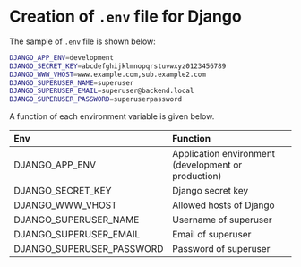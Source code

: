 # Creation of `.env` file for Django
The sample of `.env` file is shown below:

```bash
DJANGO_APP_ENV=development
DJANGO_SECRET_KEY=abcdefghijklmnopqrstuvwxyz0123456789
DJANGO_WWW_VHOST=www.example.com,sub.example2.com
DJANGO_SUPERUSER_NAME=superuser
DJANGO_SUPERUSER_EMAIL=superuser@backend.local
DJANGO_SUPERUSER_PASSWORD=superuserpassword
```

A function of each environment variable is given below.

| Env   | Function |
| :---- | :---- |
| DJANGO_APP_ENV | Application environment (development or production) |
| DJANGO_SECRET_KEY | Django secret key |
| DJANGO_WWW_VHOST | Allowed hosts of Django |
| DJANGO_SUPERUSER_NAME | Username of superuser |
| DJANGO_SUPERUSER_EMAIL | Email of superuser |
| DJANGO_SUPERUSER_PASSWORD | Password of superuser |